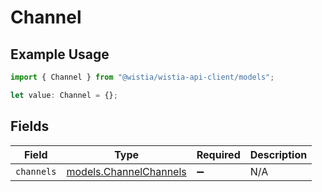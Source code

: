# Channel

## Example Usage

```typescript
import { Channel } from "@wistia/wistia-api-client/models";

let value: Channel = {};
```

## Fields

| Field                                                  | Type                                                   | Required                                               | Description                                            |
| ------------------------------------------------------ | ------------------------------------------------------ | ------------------------------------------------------ | ------------------------------------------------------ |
| `channels`                                             | [models.ChannelChannels](../models/channelchannels.md) | :heavy_minus_sign:                                     | N/A                                                    |